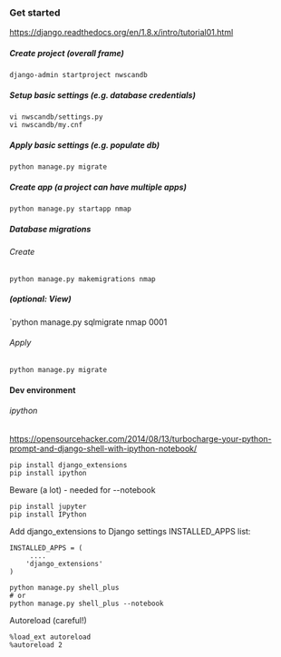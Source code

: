 

### Get started

https://django.readthedocs.org/en/1.8.x/intro/tutorial01.html

##### Create project (overall frame)
```
django-admin startproject nwscandb
```

##### Setup basic settings (e.g. database credentials)
```
vi nwscandb/settings.py
vi nwscandb/my.cnf
```

##### Apply basic settings (e.g. populate db)
```
python manage.py migrate
```

##### Create app (a project can have multiple apps)
```
python manage.py startapp nmap
```

##### Database migrations

###### Create
`python manage.py makemigrations nmap`

##### (optional: View)
`python manage.py sqlmigrate nmap 0001

###### Apply
`python manage.py migrate`



#### Dev environment


###### ipython

https://opensourcehacker.com/2014/08/13/turbocharge-your-python-prompt-and-django-shell-with-ipython-notebook/
```
pip install django_extensions
pip install ipython
```

Beware (a lot) - needed for --notebook
```
pip install jupyter
pip install IPython
```

Add django_extensions to Django settings INSTALLED_APPS list:
```
INSTALLED_APPS = (
     ....
    'django_extensions'
)
```



```
python manage.py shell_plus
# or
python manage.py shell_plus --notebook
```

Autoreload (careful!)
```
%load_ext autoreload
%autoreload 2
```

